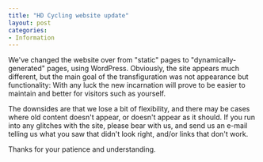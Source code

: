 ```yaml
---
title: "HD Cycling website update"
layout: post
categories:
- Information
---
```


We've changed the website over from "static" pages to "dynamically-generated" pages, using WordPress. Obviously, the site appears much different, but the main goal of the transfiguration was not appearance but functionality: With any luck the new incarnation will prove to be easier to maintain and better for visitors such as yourself.

The downsides are that we lose a bit of flexibility, and there may be cases where old content doesn't appear, or doesn't appear as it should. If you run into any glitches with the site, please bear with us, and send us an e-mail telling us what you saw that didn't look right, and/or links that don't work.

Thanks for your patience and understanding.